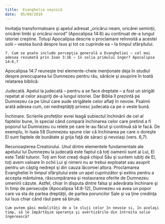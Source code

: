 ```yaml
---
title:  Evanghelia veşnică
date:  05/09/2019
---
```


Invitaţia transformatoare şi apelul adresat „oricărui neam, oricărei seminţii, oricărei limbi şi oricărui norod” (Apocalipsa 14:6) au continuat de-a lungul istoriei creştine. Totuşi Apocalipsa descrie o proclamare reînnoită a acestei solii – vestea bună despre Isus şi tot ce cuprinde ea – la timpul sfârşitului.

`7. Cum se poate include percepţia generală a Evangheliei – cel mai adesea rezumată prin Ioan 3:16 – în solia primului înger? Apocalipsa 14:6,7`

Apocalipsa 14:7 reuneşte trei elemente-cheie menţionate deja în studiul despre preocuparea lui Dumnezeu pentru rău, sărăcie şi asuprire în toată relatarea biblică:

Judecată. Apelul la judecată – pentru a se face dreptate – a fost un strigăt repetat al celor asupriţi de-a lungul istoriei. Dar Biblia îl prezintă pe Dumnezeu ca pe Unul care aude strigătele celor aflaţi în nevoie. Psalmii arată adesea cum, cei nedreptăţiţi privesc judecata ca pe o veste bună.

Închinare. Scrierile profeţilor evrei leagă subiectul închinării de cel al faptelor bune, în special când compară închinarea celor care pretind a fi poporul lui Dumnezeu cu relele pe care le-au făcut şi continuă să le facă. De exemplu, în Isaia 58 Dumnezeu spune clar că închinarea pe care o doreşte El sunt faptele de bunătate şi grija faţă de săraci şi nevoiaşi (vers. 6,7).

Recunoaşterea Creatorului. Unul dintre elementele fundamentale ale apelului lui Dumnezeu la judecată este faptul că toţi oamenii sunt ai Lui, El este Tatăl tuturor. Toţi am fost creaţi după chipul Său şi suntem iubiţi de El, toţi avem valoare în ochii Lui şi nimeni nu ar trebui exploatat sau asuprit pentru un câştig nedrept şi din cauza lăcomiei altora. Proclamarea Evangheliei în timpul sfârşitului este un apel cuprinzător şi extins pentru a accepta mântuirea, răscumpărarea şi restaurarea oferite de Dumnezeu omenirii căzute. Astfel, chiar în disputa dintre falsa şi adevărata închinare şi în timp de persecuţie (Apocalipsa 14:8-12), Dumnezeu va avea un popor care va sta de partea dreptăţii, de partea poruncilor Sale şi va ţine credinţa lui Isus chiar când răul pare să biruie.

`Cum putem găsi modalităţi de a le sluji celor în nevoie si, în acelaşi timp, să le împărtăşim speranţa şi avertizările din întreita solie îngerească?`
